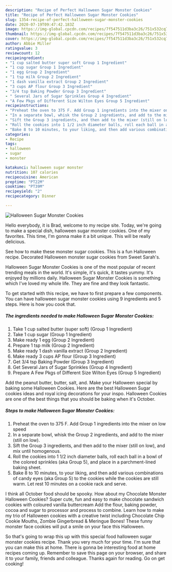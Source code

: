 ```yaml
---
description: "Recipe of Perfect Halloween Sugar Monster Cookies"
title: "Recipe of Perfect Halloween Sugar Monster Cookies"
slug: 1354-recipe-of-perfect-halloween-sugar-monster-cookies
date: 2020-07-19T09:47:42.183Z
image: https://img-global.cpcdn.com/recipes/7f547511d3ba3c26/751x532cq70/halloween-sugar-monster-cookies-recipe-main-photo.jpg
thumbnail: https://img-global.cpcdn.com/recipes/7f547511d3ba3c26/751x532cq70/halloween-sugar-monster-cookies-recipe-main-photo.jpg
cover: https://img-global.cpcdn.com/recipes/7f547511d3ba3c26/751x532cq70/halloween-sugar-monster-cookies-recipe-main-photo.jpg
author: Abbie Miller
ratingvalue: 3
reviewcount: 12
recipeingredient:
- "1 cup salted butter super soft Group 1 Ingredient"
- "1 cup sugar Group 1 Ingredient"
- "1 egg Group 2 Ingredient"
- "1 tsp milk Group 2 Ingredient"
- "1 dash vanilla extract Group 2 Ingredient"
- "3 cups AP flour Group 3 Ingredient"
- "3/4 tsp Baking Powder Group 3 Ingredient"
- " Several Jars of Sugar Sprinkles Group 4 Ingredient"
- "A Few Pkgs of Different Size Wilton Eyes Group 5 Ingredient"
recipeinstructions:
- "Preheat the oven to 375 F. Add Group 1 ingredients into the mixer on low speed"
- "In a separate bowl, whisk the Group 2 ingredients, and add to the mixer (still on low)."
- "Sift the Group 3 ingredients, and then add to the mixer (still on low), and mix until homogenous."
- "Roll the cookies into 1 1/2 inch diameter balls, roll each ball in a bowl of the colored sprinkles (aka Group 5), and place in a parchment-lined baking sheet."
- "Bake 8 to 10 minutes, to your liking, and then add various combinations of candy eyes (aka Group 5) to the cookies while the cookies are still warm. Let rest 10 minutes on a cookie rack and serve."
categories:
- Recipe
tags:
- halloween
- sugar
- monster

katakunci: halloween sugar monster 
nutrition: 107 calories
recipecuisine: American
preptime: "PT22M"
cooktime: "PT39M"
recipeyield: "2"
recipecategory: Dinner

---
```



![Halloween Sugar Monster Cookies](https://img-global.cpcdn.com/recipes/7f547511d3ba3c26/751x532cq70/halloween-sugar-monster-cookies-recipe-main-photo.jpg)

Hello everybody, it is Brad, welcome to my recipe site. Today, we're going to make a special dish, halloween sugar monster cookies. One of my favorites. This time, I'm gonna make it a bit unique. This will be really delicious.

See how to make these monster sugar cookies. This is a fun Halloween recipe. Decorated Halloween monster sugar cookies from Sweet Sarah&#39;s.

Halloween Sugar Monster Cookies is one of the most popular of recent trending meals in the world. It's simple, it's quick, it tastes yummy. It's enjoyed by millions daily. Halloween Sugar Monster Cookies is something which I've loved my whole life. They are fine and they look fantastic.


To get started with this recipe, we have to first prepare a few components. You can have halloween sugar monster cookies using 9 ingredients and 5 steps. Here is how you cook that.

<!--inarticleads1-->

##### The ingredients needed to make Halloween Sugar Monster Cookies:

1. Take 1 cup salted butter (super soft) (Group 1 Ingredient)
1. Take 1 cup sugar (Group 1 Ingredient)
1. Make ready 1 egg (Group 2 Ingredient)
1. Prepare 1 tsp milk (Group 2 Ingredient)
1. Make ready 1 dash vanilla extract (Group 2 Ingredient)
1. Make ready 3 cups AP flour (Group 3 Ingredient)
1. Get 3/4 tsp Baking Powder (Group 3 Ingredient)
1. Get  Several Jars of Sugar Sprinkles (Group 4 Ingredient)
1. Prepare A Few Pkgs of Different Size Wilton Eyes (Group 5 Ingredient)


Add the peanut butter, butter, salt, and. Make your Halloween special by baking some Halloween Cookies. Here are the best Halloween Sugar cookies ideas and royal icing decorations for your inspo. Halloween Cookies are one of the best things that you should be baking when it&#39;s October. 

<!--inarticleads2-->

##### Steps to make Halloween Sugar Monster Cookies:

1. Preheat the oven to 375 F. Add Group 1 ingredients into the mixer on low speed
1. In a separate bowl, whisk the Group 2 ingredients, and add to the mixer (still on low).
1. Sift the Group 3 ingredients, and then add to the mixer (still on low), and mix until homogenous.
1. Roll the cookies into 1 1/2 inch diameter balls, roll each ball in a bowl of the colored sprinkles (aka Group 5), and place in a parchment-lined baking sheet.
1. Bake 8 to 10 minutes, to your liking, and then add various combinations of candy eyes (aka Group 5) to the cookies while the cookies are still warm. Let rest 10 minutes on a cookie rack and serve.


I think all October food should be spooky. How about my Chocolate Monster Halloween Cookies? Super cute, fun and easy to make chocolate sandwich cookies with coloured vanilla buttercream Add the flour, baking powder, cocoa and sugar to processor and process to combine. Learn how to make my trio of Halloween cookies with a creative twist including Chocolate Chip Cookie Mouths, Zombie Gingerbread &amp; Meringue Bones! These funny monster face cookies will put a smile on your face this Halloween. 

So that's going to wrap this up with this special food halloween sugar monster cookies recipe. Thank you very much for your time. I'm sure that you can make this at home. There is gonna be interesting food at home recipes coming up. Remember to save this page on your browser, and share it to your family, friends and colleague. Thanks again for reading. Go on get cooking!
